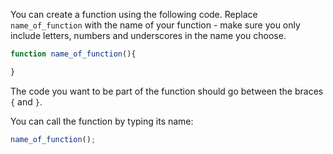 You can create a function using the following code. Replace `name_of_function` with the name of your function - make sure you only include letters, numbers and underscores in the name you choose.

```javascript
function name_of_function(){

}
```

The code you want to be part of the function should go between the braces `{` and `}`.

You can call the function by typing its name:

```javascript
name_of_function();
```